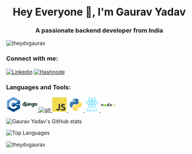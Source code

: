 <h1 align="center">Hey Everyone 👋, I'm Gaurav Yadav</h1>
<h3 align="center">A passionate backend developer from India</h3>

<p align="left"> <img src="https://komarev.com/ghpvc/?username=neelpopat242&label=Profile%20views&color=0e75b6&style=flat" alt="theydvgaurav" /> </p>

<h3 align="left">Connect with me:</h3>
<p align="left">
<a href="https://www.linkedin.com/in/theydvgaurav/" target="blank"><img align="center" src="https://raw.githubusercontent.com/rahuldkjain/github-profile-readme-generator/master/src/images/icons/Social/linked-in-alt.svg" alt="Linkedin" height="40" width="40" /></a>
 <a href="https://theydvgaurav.hashnode.dev/" target="blank"><img align="center" src="https://cdn.hashnode.com/res/hashnode/image/upload/v1611902473383/CDyAuTy75.png?auto=compress" alt="Hashnode" height="40" width="40" /></a>
</p>

<h3 align="left">Languages and Tools:</h3>
<p align="left"><img src="https://raw.githubusercontent.com/devicons/devicon/master/icons/cplusplus/cplusplus-original.svg" alt="cplusplus" width="40" height="40"/> </a> 
<a href="https://www.djangoproject.com/" target="_blank" rel="noreferrer"> <img src="https://github.com/devicons/devicon/blob/master/icons/django/django-plain-wordmark.svg" alt="django" width="40" height="40"/> </a><a href="https://git-scm.com/" target="_blank" rel="noreferrer"> <img src="https://www.vectorlogo.zone/logos/git-scm/git-scm-icon.svg" alt="git" width="40" height="40"/> </a><a href="https://developer.mozilla.org/en-US/docs/Web/JavaScript" target="_blank" rel="noreferrer"> <img src="https://raw.githubusercontent.com/devicons/devicon/master/icons/javascript/javascript-original.svg" alt="javascript" width="40" height="40"/> </a></a> <a href="https://www.python.org" target="_blank" rel="noreferrer"> <img src="https://raw.githubusercontent.com/devicons/devicon/master/icons/python/python-original.svg" alt="python" width="40" height="40"/> </a> <a href="https://reactjs.org/" target="_blank" rel="noreferrer"> <img src="https://raw.githubusercontent.com/devicons/devicon/master/icons/react/react-original-wordmark.svg" alt="react" width="40" height="40"/> </a> <a href="https://nodejs.org/" target="_blank" rel="noreferrer"> <img src="https://github.com/devicons/devicon/blob/master/icons/nodejs/nodejs-original-wordmark.svg" alt="react" width="40" height="40"/> </a> </p>



![Gaurav Yadav's GitHub stats](https://github-readme-stats.vercel.app/api?username=theydvgaurav&show_icons=true&theme=radical)


![Top Languages](https://github-readme-stats.vercel.app/api/top-langs/?username=theydvgaurav&theme=radical)



<p><img align="center" src="https://github-readme-streak-stats.herokuapp.com/?user=theydvgaurav&theme=radical" alt="theydvgaurav" /></p>

